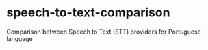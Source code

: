 # speech-to-text-comparison
Comparison between Speech to Text (STT) providers for Portuguese language
